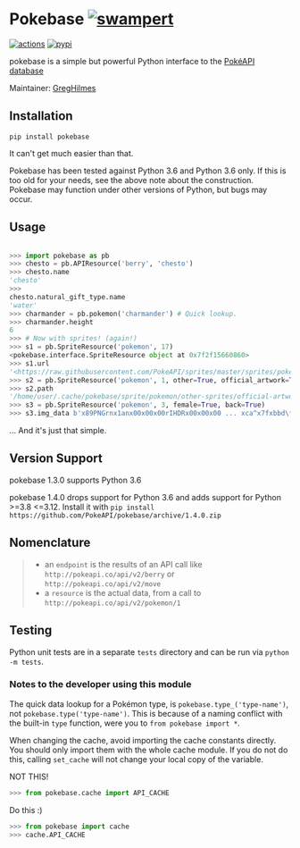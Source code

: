 # Pokebase [![swampert](https://veekun.com/dex/media/pokemon/main-sprites/heartgold-soulsilver/260.png)](https://pokeapi.co/api/v2/pokemon/swampert)

[![actions](https://github.com/PokeAPI/pokebase/actions/workflows/unit.yml/badge.svg)](https://github.com/PokeAPI/pokebase/actions/workflows/unit.yml)
[![pypi](https://img.shields.io/badge/pypi-1.3.0-blue.svg)](https://pypi.python.org/pypi/pokebase)

pokebase is a simple but powerful Python interface to the [PokéAPI
database](https://pokeapi.co/)

Maintainer: [GregHilmes](https://github.com/GregHilmes)

## Installation

`pip install pokebase`

It can't get much easier than that.

Pokebase has been tested against Python 3.6 and Python 3.6 only. If this
is too old for your needs, see the above note about the construction.
Pokebase may function under other versions of Python, but bugs may
occur.

## Usage

```python console

>>> import pokebase as pb
>>> chesto = pb.APIResource('berry', 'chesto')
>>> chesto.name
'chesto'
>>>
chesto.natural_gift_type.name
'water'
>>> charmander = pb.pokemon('charmander') # Quick lookup.
>>> charmander.height
6
>>> # Now with sprites! (again!)
>>> s1 = pb.SpriteResource('pokemon', 17)
<pokebase.interface.SpriteResource object at 0x7f2f15660860>
>>> s1.url
'<https://raw.githubusercontent.com/PokeAPI/sprites/master/sprites/pokemon/17.png>'
>>> s2 = pb.SpriteResource('pokemon', 1, other=True, official_artwork=True)
>>> s2.path
'/home/user/.cache/pokebase/sprite/pokemon/other-sprites/official-artwork/1.png'
>>> s3 = pb.SpriteResource('pokemon', 3, female=True, back=True)
>>> s3.img_data b'x89PNGrnx1anx00x00x00rIHDRx00x00x00 ... xca^x7fxbbd\*x00x00x00x00IENDxaeB`x82'
```
... And it's just that simple.

## Version Support

pokebase 1.3.0 supports Python 3.6

pokebase 1.4.0 drops support for Python 3.6 and adds support for Python
\>=3.8 \<=3.12. Install it with
`pip install https://github.com/PokeAPI/pokebase/archive/1.4.0.zip`

## Nomenclature

> -   an `endpoint` is the results of an API call like
>     `http://pokeapi.co/api/v2/berry` or
>     `http://pokeapi.co/api/v2/move`
> -   a `resource` is the actual data, from a call to
>     `http://pokeapi.co/api/v2/pokemon/1`

## Testing

Python unit tests are in a separate `tests` directory and can be run via
`python -m tests`.

### Notes to the developer using this module

The quick data lookup for a Pokémon type, is
`pokebase.type_('type-name')`, not `pokebase.type('type-name')`. This is
because of a naming conflict with the built-in `type` function, were you
to `from pokebase import *`.

When changing the cache, avoid importing the cache constants directly.
You should only import them with the whole cache module. If you do not
do this, calling `set_cache` will not change your local copy of the
variable.

NOT THIS!
```python console
>>> from pokebase.cache import API_CACHE
```

Do this :)

```python console
>>> from pokebase import cache
>>> cache.API_CACHE
```
